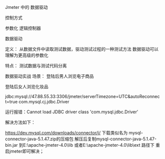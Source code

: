 Jmeter 中的 数据驱动

控制方式

参数化
逻辑控制器


数据驱动

定义：
从数据文件中读取测试数据，驱动测试过程的一种测试方法
数据驱动可以理解为更高级的参数化

特点：
测试数据与测试代码分离

数据驱动实战
场景：
登陆后男人浏览电子商品

登陆后女人浏览化妆品

jdbc:mysql://47.88.55.33:3306/jmeter/serverTimezone=UTC&autoReconnect=true
com.mysql.cj.jdbc.Driver


运行报错：Cannot load JDBC driver class 'com.mysql.jdbc.Driver'

解决方法如下：

 https://dev.mysql.com/downloads/connector/j/ 下载类似名为 mysql-connector-java-5.1.47.zip的压缩包
解压后复制mysql-connector-java-5.1.47-bin.jar 到E:\apache-jmeter-4.0\lib  或者E:\apache-jmeter-4.0\lib\ext 路径下
重启jmeter即可解决；
